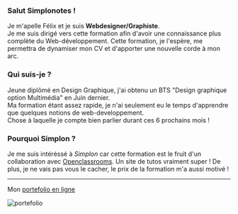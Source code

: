 ### Salut Simplonotes ! ###  

Je m'apelle Félix et je suis **Webdesigner/Graphiste**.  
Je me suis dirigé vers cette formation afin d'avoir une connaissance plus complète du Web-développement. Cette formation, je l'espère, me permettra de dynamiser mon CV et d'apporter une nouvelle corde à mon arc.  

### Qui suis-je ? ###

Jeune diplômé en Design Graphique, j'ai obtenu un BTS "Design graphique option Multimédia" en Juin dernier.  
Ma formation étant assez rapide, je n'ai seulement eu le temps d'apprendre que quelques notions de web-developpement.  
Chose à laquelle je compte bien parlier durant ces 6 prochains mois !  

### Pourquoi Simplon ? ###

Je me suis intéréssé à *Simplon* car cette formation est le fruit d'un collaboration avec [Openclassrooms](https://openclassrooms.com). Un site de tutos vraiment super !
De plus, je ne vais pas vous le cacher, le prix de la formation m'a aussi motivé !

--------------------------------------

Mon [portefolio en ligne](http://felixchanteloup.tumblr.com)  




![portefolio](http://40.media.tumblr.com/0b1022e92b8c048e5b3c7c7d6b69a067/tumblr_nyqbkspeqa1tu5xd6o1_1280.jpg)

